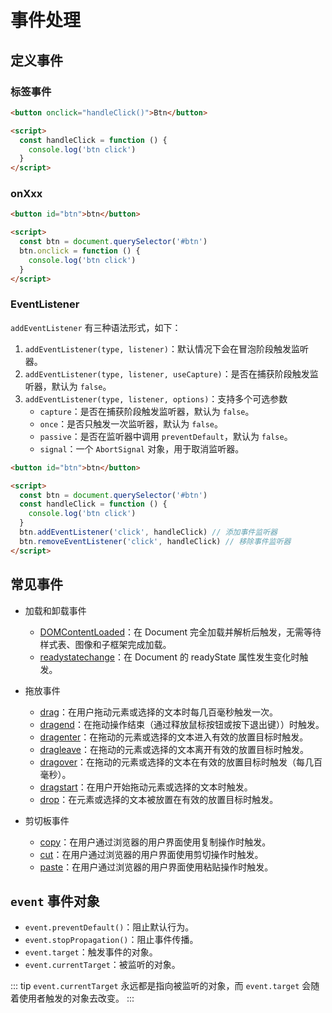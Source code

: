 # 事件处理

## 定义事件

### 标签事件

```html
<button onclick="handleClick()">Btn</button>

<script>
  const handleClick = function () {
    console.log('btn click')
  }
</script>
```

### onXxx

```html
<button id="btn">btn</button>

<script>
  const btn = document.querySelector('#btn')
  btn.onclick = function () {
    console.log('btn click')
  }
</script>
```

### EventListener

`addEventListener` 有三种语法形式，如下：

1. `addEventListener(type, listener)`：默认情况下会在冒泡阶段触发监听器。
2. `addEventListener(type, listener, useCapture)`：是否在捕获阶段触发监听器，默认为 `false`。
3. `addEventListener(type, listener, options)`：支持多个可选参数
     - `capture`：是否在捕获阶段触发监听器，默认为 `false`。
     - `once`：是否只触发一次监听器，默认为 `false`。
     - `passive`：是否在监听器中调用 `preventDefault`，默认为 `false`。
     - `signal`：一个 `AbortSignal` 对象，用于取消监听器。

```html
<button id="btn">btn</button>

<script>
  const btn = document.querySelector('#btn')
  const handleClick = function () {
    console.log('btn click')
  }
  btn.addEventListener('click', handleClick) // 添加事件监听器
  btn.removeEventListener('click', handleClick) // 移除事件监听器
</script>
```

## 常见事件

- 加载和卸载事件
  - [DOMContentLoaded](https://developer.mozilla.org/zh-CN/docs/Web/API/Document/DOMContentLoaded_event)：在 Document 完全加载并解析后触发，无需等待样式表、图像和子框架完成加载。
  - [readystatechange](https://developer.mozilla.org/zh-CN/docs/Web/API/Document/readystatechange_event)：在 Document 的 readyState 属性发生变化时触发。

- 拖放事件
  - [drag](https://developer.mozilla.org/zh-CN/docs/Web/API/HTMLElement/drag_event)：在用户拖动元素或选择的文本时每几百毫秒触发一次。
  - [dragend](https://developer.mozilla.org/zh-CN/docs/Web/API/HTMLElement/dragend_event)：在拖动操作结束（通过释放鼠标按钮或按下退出键））时触发。
  - [dragenter](https://developer.mozilla.org/zh-CN/docs/Web/API/HTMLElement/dragenter_event)：在拖动的元素或选择的文本进入有效的放置目标时触发。
  - [dragleave](https://developer.mozilla.org/zh-CN/docs/Web/API/HTMLElement/dragleave_event)：在拖动的元素或选择的文本离开有效的放置目标时触发。
  - [dragover](https://developer.mozilla.org/zh-CN/docs/Web/API/HTMLElement/dragover_event)：在拖动的元素或选择的文本在有效的放置目标时触发（每几百毫秒）。
  - [dragstart](https://developer.mozilla.org/zh-CN/docs/Web/API/HTMLElement/dragstart_event)：在用户开始拖动元素或选择的文本时触发。
  - [drop](https://developer.mozilla.org/zh-CN/docs/Web/API/HTMLElement/drop_event)：在元素或选择的文本被放置在有效的放置目标时触发。

- 剪切板事件
  - [copy](https://developer.mozilla.org/en-US/docs/Web/API/Document/copy_event)：在用户通过浏览器的用户界面使用复制操作时触发。
  - [cut](https://developer.mozilla.org/en-US/docs/Web/API/Document/cut_event)：在用户通过浏览器的用户界面使用剪切操作时触发。
  - [paste](https://developer.mozilla.org/en-US/docs/Web/API/Document/paste_event)：在用户通过浏览器的用户界面使用粘贴操作时触发。

## `event` 事件对象

- `event.preventDefault()`：阻止默认行为。
- `event.stopPropagation()`：阻止事件传播。
- `event.target`：触发事件的对象。
- `event.currentTarget`：被监听的对象。

::: tip
`event.currentTarget` 永远都是指向被监听的对象，而 `event.target` 会随着使用者触发的对象去改变。
:::

